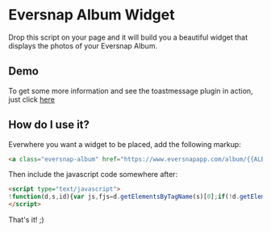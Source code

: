 # Eversnap Album Widget

Drop this script on your page and it will build you a beautiful widget that displays the photos of your Eversnap Album.

## Demo

To get some more information and see the toastmessage plugin in action, just click [here](http://eversnap.github.io/album-widget/)

## How do I use it?

Everwhere you want a widget to be placed, add the following markup:

```html
<a class="eversnap-album" href="https://www.eversnapapp.com/album/{{ALBUM_ID}}"></a>
```

Then include the javascript code somewhere after:

```html
<script type="text/javascript">
!function(d,s,id){var js,fjs=d.getElementsByTagName(s)[0];if(!d.getElementById(id)){js=d.createElement(s);js.id=id;js.src="https://s3.amazonaws.com/media.weddingsnap.com/platform/widget.js";fjs.parentNode.insertBefore(js,fjs);}}(document,"script","eversnap-wjs");
</script>
```

That's it! ;)
